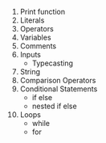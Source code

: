 1. Print function
2. Literals
3. Operators
4. Variables
5. Comments
6. Inputs
    - Typecasting
7. String
8. Comparison Operators
9. Conditional Statements
    - if else
    - nested if else
10. Loops
    - while
    - for

